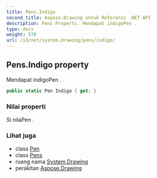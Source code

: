 ```yaml
---
title: Pens.Indigo
second_title: Aspose.Drawing untuk Referensi .NET API
description: Pens Properti. Mendapat indigoPen .
type: docs
weight: 570
url: /id/net/system.drawing/pens/indigo/
---
```

## Pens.Indigo property

Mendapat indigoPen .

```csharp
public static Pen Indigo { get; }
```

### Nilai properti

Si nilaPen .

### Lihat juga

* class [Pen](../../pen/)
* class [Pens](../)
* ruang nama [System.Drawing](../../pens/)
* perakitan [Aspose.Drawing](../../../)


